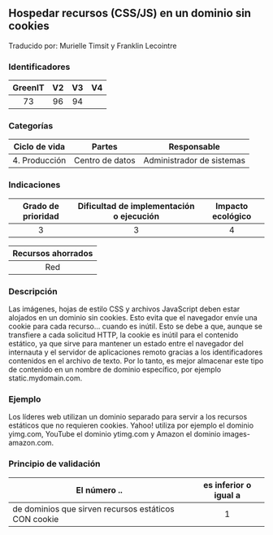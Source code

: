 ## Hospedar recursos (CSS/JS) en un dominio sin cookies
Traducido por: Murielle Timsit y Franklin Lecointre

### Identificadores

| GreenIT |  V2  |  V3  |  V4  |
|:-------:|:----:|:----:|:----:|
|   73   | 96  | 94  |  	|

### Categorías

| Ciclo de vida | Partes | Responsable |
|:---------:|:----:|:----:|
| 4. Producción | Centro de datos | Administrador de sistemas |

### Indicaciones

| Grado de prioridad   | Dificultad de implementación o ejecución | Impacto ecológico   |
|:-------------------:|:-------------------------:|:---------------------:|
| 3 | 3 | 4 |

| Recursos ahorrados |
|:----------------------------------------------------------:|
| Red |

### Descripción

Las imágenes, hojas de estilo CSS y archivos JavaScript deben estar alojados en un dominio sin cookies. Esto evita que el navegador envíe una cookie para cada recurso... cuando es inútil. Esto se debe a que, aunque se transfiere a cada solicitud HTTP, la cookie
es inútil para el contenido estático, ya que sirve para mantener un estado entre el navegador del internauta y el servidor de aplicaciones remoto gracias a los identificadores contenidos en el archivo de texto. Por lo tanto, es mejor almacenar este tipo de contenido en un nombre de dominio específico, por ejemplo static.mydomain.com.

### Ejemplo

Los líderes web utilizan un dominio separado para servir a los recursos estáticos que no requieren cookies. Yahoo! utiliza por ejemplo el dominio yimg.com, YouTube el dominio ytimg.com y Amazon el dominio images-amazon.com.

### Principio de validación

| El número ..   | es inferior o igual a   |  
|-------------------|:-------------------------:|
| de dominios que sirven recursos estáticos CON cookie  | 1  |


